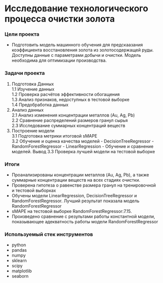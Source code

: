 # Исследование технологического процесса очистки золота

### Цели проекта

- Подготовить модель машинного обучения для предскаазания коэффициента восстановления золота из золотосодержащей руды. Доступны данные с параметрами добычи и очистки. Модель необходима для оптимизации производства.  

### Задачи проекта

1. Подготовка Данных  
    1.1 Изучение данных  
    1.2 Проверка расчётов эффективности обогащения  
    1.3 Анализ признаков, недоступных в тестовой выборке  
    1.4 Предобработка данных  
2. Анализ данных  
    2.1 Анализ изменения концентрации металлов (Au, Ag, Pb)  
    2.2 Сравнение распределений размеров гранул сырья  
    2.3 Исследование суммарных концентраций веществ  
3. Построение модели  
    3.1 Подготовка метрики итоговой sMAPE  
    3.2 Обучение и оценка качества моделей
        -  DecisionTreeRegressor
        -  RandomForestRegressor
        -  LinearRegression
        -  Обучение и сравнение моделей. Вывод
    3.3  Проверка лучшей модели на тестовой выборке

### Итоги
- Проанализированы концентрации металлов (Au, Ag, Pb), а также суммарные концентрации веществ на всех стадиях очистки.  
- Проверена гипотеза о равенстве размера гранул на тренировочной и тестовой выборках  
- Обучены модели  LinearRegression, DecisionTreeRegressor и RandomForestRegressor. Лучший результат показала модель RandomForestRegressor  
- sMAPE на тестовой выборке RandomForestRegressor:7.15.  
- Произведено сравнение с результами работы константной модели, показывающее адекватность работы модели RandomForestRegressor


   
### Используемый стек инструментов

- python
- pandas
- numpy
- sklearn
- scipy
- matplotlib
- seaborn
